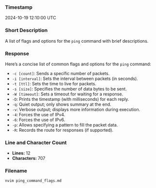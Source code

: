 ### Timestamp
2024-10-19 12:10:00 UTC

### Short Description
A list of flags and options for the `ping` command with brief descriptions.

### Response
Here’s a concise list of common flags and options for the `ping` command:

- `-c [count]`: Sends a specific number of packets.
- `-i [interval]`: Sets the interval between packets (in seconds).
- `-t [ttl]`: Sets the time to live for packets.
- `-s [size]`: Specifies the number of data bytes to be sent.
- `-W [timeout]`: Sets a timeout for waiting for a response.
- `-D`: Prints the timestamp (with milliseconds) for each reply.
- `-q`: Quiet output; only shows summary at the end.
- `-v`: Verbose output; displays more information during execution.
- `-4`: Forces the use of IPv4.
- `-6`: Forces the use of IPv6.
- `-p`: Allows specifying a pattern to fill the packet data.
- `-R`: Records the route for responses (if supported).

### Line and Character Count
- **Lines:** 12
- **Characters:** 707

### Filename
```bash
nvim ping_command_flags.md
```
